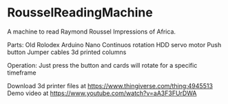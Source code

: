 # RousselReadingMachine
A machine to read Raymond Roussel Impressions of Africa.

Parts:
Old Rolodex
Arduino Nano 
Continuos rotation HDD servo motor
Push button
Jumper cables
3d printed columns

Operation:
Just press the button and cards will rotate for a specific timeframe

Download 3d printer files at https://www.thingiverse.com/thing:4945513
Demo video at https://www.youtube.com/watch?v=aA3F3FUrDWA
